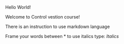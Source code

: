 Hello World!

Welcome to Control vestion course!

There is an instruction to use markdown language

Frame your words between * to use italics type: *Italics*



